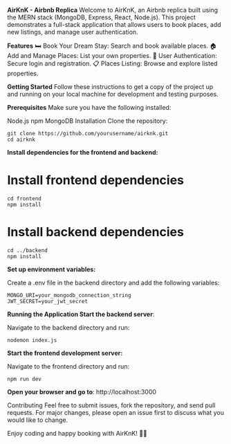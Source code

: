 **AirKnK - Airbnb Replica**
Welcome to AirKnK, an Airbnb replica built using the MERN stack (MongoDB, Express, React, Node.js). This project demonstrates a full-stack application that allows users to book places, add new listings, and manage user authentication.

**Features**
🛏️ Book Your Dream Stay: Search and book available places.
🏠 Add and Manage Places: List your own properties.
🔑 User Authentication: Secure login and registration.
📋 Places Listing: Browse and explore listed properties.

**Getting Started**
Follow these instructions to get a copy of the project up and running on your local machine for development and testing purposes.

**Prerequisites**
Make sure you have the following installed:

Node.js
npm
MongoDB
Installation
Clone the repository:

```
git clone https://github.com/yourusername/airknk.git
cd airknk
```

**Install dependencies for the frontend and backend:**

# Install frontend dependencies

```
cd frontend
npm install
```

# Install backend dependencies

```
cd ../backend
npm install
```

**Set up environment variables:**

Create a .env file in the backend directory and add the following variables:

```
MONGO_URI=your_mongodb_connection_string
JWT_SECRET=your_jwt_secret
```

**Running the Application
Start the backend server**:

Navigate to the backend directory and run:

```
nodemon index.js
```

**Start the frontend development server:**

Navigate to the frontend directory and run:

```
npm run dev
```

**Open your browser and go to**: http://localhost:3000

Contributing
Feel free to submit issues, fork the repository, and send pull requests. For major changes, please open an issue first to discuss what you would like to change.

Enjoy coding and happy booking with AirKnK! 🏡✨
